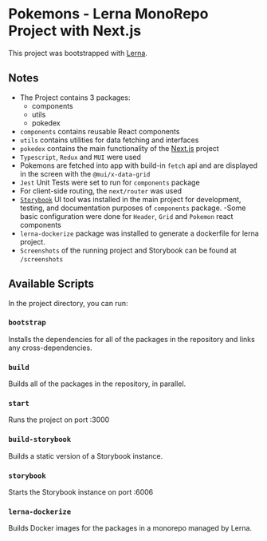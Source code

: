 # Pokemons - Lerna MonoRepo Project with Next.js

This project was bootstrapped with [Lerna](https://lerna.js.org/).

## Notes
- The Project contains 3 packages:
    - components
    - utils
    - pokedex 
- `components` contains reusable React components
- `utils` contains utilities for data fetching and interfaces
- `pokedex` contains the main functionality of the <a href="https://nextjs.org/" rel="nofollow" target='_blank'>Next.js</a> project
- `Typescript`, `Redux` and `MUI` were used
- Pokemons are fetched into app with build-in `fetch` api and are displayed in the screen with the `@mui/x-data-grid`
- `Jest` Unit Tests were set to run for `components` package
- For client-side routing, the `next/router` was used
- <a href="https://storybook.js.org/" rel="nofollow" target='_blank'>`Storybook`</a> UI tool was installed in the main project for development, testing, and documentation purposes of `components` package. 
    -Some basic configuration were done for `Header`, `Grid` and `Pokemon` react components
- `lerna-dockerize` package was installed to generate a dockerfile for lerna project.
- `Screenshots` of the running project and Storybook can be found at `/screenshots`

## Available Scripts

In the project directory, you can run:

### `bootstrap`

Installs the dependencies for all of the packages in the repository and links any cross-dependencies.

### `build`

Builds all of the packages in the repository, in parallel.

### `start`

Runs the project on port :3000

### `build-storybook`

Builds a static version of a Storybook instance.

### `storybook`

Starts the Storybook instance on port :6006

### `lerna-dockerize`

Builds Docker images for the packages in a monorepo managed by Lerna.